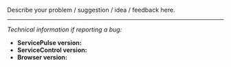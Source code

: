 Describe your problem / suggestion / idea / feedback here.

***************

*Technical information if reporting a bug:*

- **ServicePulse version:** 
- **ServiceControl version:** 
- **Browser version:** 
